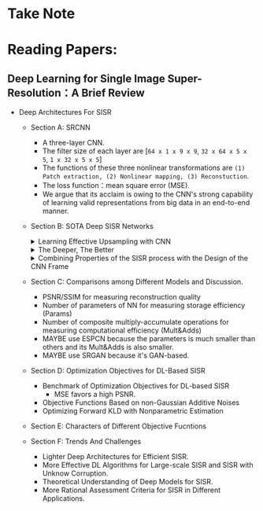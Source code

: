 # Take Note

# Reading Papers:
## Deep Learning for Single Image Super-Resolution：A Brief Review
* Deep Architectures For SISR
    * Section A: SRCNN
        * A three-layer CNN.
        * The filter size of each layer are [`64 x 1 x 9 x 9`, `32 x 64 x 5 x 5`, `1 x 32 x 5 x 5`]
        * The functions of these three nonlinear transformations are `(1) Patch extraction, (2) Nonlinear mapping, (3) Reconstuction`.
        * The loss function：mean square error (MSE).
        * We argue that its acclaim is owing to the CNN's strong capability of learning valid representations from big data in an end-to-end manner.
    * Section B: SOTA Deep SISR Networks
        <details>
        <summary> Learning Effective Upsampling with CNN </summary>
        
        * FSRCNN is the first work to use normal deconvolution layer to reconstruct HR images from LR feature maps.
        * ESPCN
            * Efficient Subpixel Convolution Layer
            * Rather than increasing resolution by explicitly enlarging feature maps as the deconvolution layer does, ESPCN extends the channels of the output features for storing the extra points to increase resolution and then rearranges these points to obtain the HR output through a specific mapping criterion.
        </details>
        
        <details>
        <summary> The Deeper, The Better </summary>

        * VDSR is the first very deep model used in SISR.
            * The second contribution is the residual learning.
        * DRCN
            * To overcome the difficulties of training a deep recursive CNN, a multisupervised strategy is applied, and the result can be regarded as the fusion of 16 intermediate results.
        * SRResNet
            * It composed of 16 residual units (a residual unit consists of two nonlinear convolutions with residual learning.)
        * DRRN
        * DRCN
            * Then, to accommodate parameter reduction, each block shares the same parameters and is reused recursively.
        * EDSR
            * Remove the usage of BN.
            * Increases the number of output features of each layer on a large scale.
        * MDSR
            * Achieve the multiscale architecture.
        * SRDenseNet
        </details>

        <details>
        <summary> Combining Properties of the SISR process with the Design of the CNN Frame </summary>

        * Combining sparse coding with deep NN
        * Learning to ensemble by NN
        * Deep architectures with progressive methodology
            * DEGREE
            * LapSRN: Generate SR of different scales progressively.
            * PixelSR: 
                * Leverage conditional autoregresive models to generate SR pixel-by-pixel.
                * First applies conditional PixelCNN to SISR.
        * Deep architectures with backprojection
        * Usage of additional information from LR
            * DEGREE: takes the edge map of LR as another input.
            * SFT-GAN: extra semantic information of LR for better perceptual quality.
        * Reconstruction-based frameworks based on priors offered by deep NN
            * IRCNN: they first trained a series of CNN-based denoisers with different noise levels and took backprojection as the reconstruction part.
        * Deep architectures with internal examples
            * ZSSR: 
                * the first literature combining deep architectures with interal-example learning.
                * However, this approach will increase runtime immensely.

        </details>

    * Section C: Comparisons among Different Models and Discussion.
        * PSNR/SSIM for measuring reconstruction quality
        * Number of parameters of NN for measuring storage efficiency (Params)
        * Number of composite multiply-accumulate operations for measuring computational efficiency (Mult&Adds)
        * MAYBE use ESPCN because the parameters is much smaller than others and its Mult&Adds is also smaller.
        * MAYBE use SRGAN because it's GAN-based.

    * Section D: Optimization Objectives for DL-Based SISR
        * Benchmark of Optimization Objectives for DL-based SISR
            * MSE favors a high PSNR.
        * Objective Functions Based on non-Gaussian Additive Noises
        * Optimizing Forward KLD with Nonparametric Estimation
    
    * Section E: Characters of Different Objective Fucntions
        
    * Section F: Trends And Challenges
        * Lighter Deep Architectures for Efficient SISR.
        * More Effective DL Algorithms for Large-scale SISR and SISR with Unknow Corruption.
        * Theoretical Understanding of Deep Models for SISR.
        * More Rational Assessment Criteria for SISR in Different Applications.